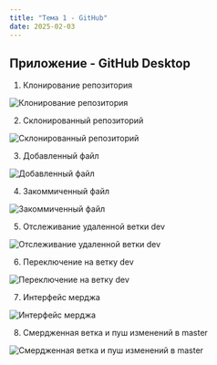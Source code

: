 ```yaml
---
title: "Тема 1 - GitHub"
date: 2025-02-03
---
```


## Приложение - GitHub Desktop

1. Клонирование репозитория

![Клонирование репозитория](/web-repository/ghd1.png)

2. Склонированный репозиторий

![Склонированный репозиторий](/web-repository/ghd2.png)

3. Добавленный файл

![Добавленный файл](/web-repository/ghd3.png)

4. Закоммиченный файл

![Закоммиченный файл](/web-repository/ghd4.png)

5. Отслеживание удаленной ветки dev

![Отслеживание удаленной ветки dev](/web-repository/ghd5.png)

6. Переключение на ветку dev

![Переключение на ветку dev](/web-repository/ghd6.png)

7. Интерфейс мерджа

![Интерфейс мерджа](/web-repository/ghd7.png)

8. Смердженная ветка и пуш изменений в master

![Смердженная ветка и пуш изменений в master](/web-repository/ghd8.png)
